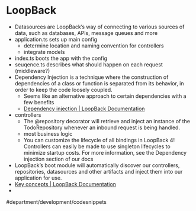 # LoopBack
* Datasources are LoopBack’s way of connecting to various sources of data, such as databases, APIs, message queues and more
* application.ts sets up main config
	* determine location and naming convention for controllers
	* integrate models
* index.ts boots the app with the config
* seuqence.ts describes what should happen on each request (middleware?)
* Dependency Injection is a technique where the construction of dependencies of a class or function is separated from its behavior, in order to keep the code loosely coupled.
	* Seems like an alternative approach to certain dependencies with a few benefits
	* [Dependency injection | LoopBack Documentation](https://loopback.io/doc/en/lb4/Dependency-injection.html)
* controllers
	* The @repository decorator will retrieve and inject an instance of the TodoRepository whenever an inbound request is being handled. 
	* most business logic
	* You can customize the lifecycle of all bindings in LoopBack 4! Controllers can easily be made to use singleton lifecycles to minimize startup costs. For more information, see the Dependency injection section of our docs
* LoopBack’s boot module will automatically discover our controllers, repositories, datasources and other artifacts and inject them into our application for use.
* [Key concepts | LoopBack Documentation](https://loopback.io/doc/en/lb4/Concepts.html)
* 

#department/development/codesnippets
